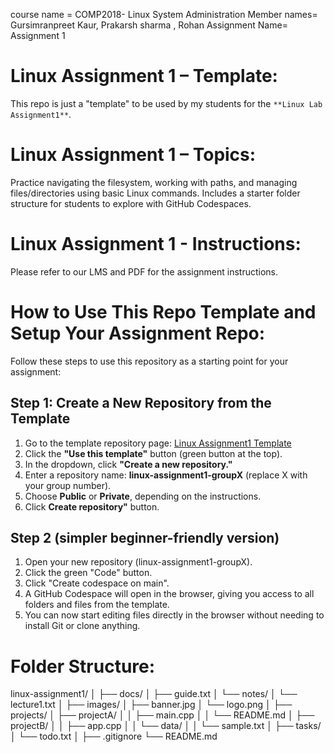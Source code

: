 course name = COMP2018- Linux System Administration
Member names= Gursimranpreet Kaur, 
Prakarsh sharma , Rohan
Assignment Name= Assignment 1
 





# Linux Assignment 1 – Template:
This repo is just a "template" to be used by my students for the `**Linux Lab Assignment1**`.

# Linux Assignment 1 – Topics:
Practice navigating the filesystem, working with paths, and managing files/directories using basic Linux commands.  Includes a starter folder structure for students to explore with GitHub Codespaces.

# Linux Assignment 1 - Instructions:
Please refer to our LMS and PDF for the assignment instructions.

# How to Use This Repo Template and Setup Your Assignment Repo:
Follow these steps to use this repository as a starting point for your assignment:
## Step 1: Create a New Repository from the Template
1. Go to the template repository page: [Linux Assignment1 Template](https://github.com/anmarjarjees/linux-assignment1-template)
2. Click the **"Use this template"** button (green button at the top).
3. In the dropdown, click **"Create a new repository."**
4. Enter a repository name: **linux-assignment1-groupX** (replace X with your group number).
5. Choose **Public** or **Private**, depending on the instructions.
6. Click **Create repository"** button.

## Step 2 (simpler beginner-friendly version)
1. Open your new repository (linux-assignment1-groupX).
2. Click the green "Code" button.
3. Click "Create codespace on main".
4. A GitHub Codespace will open in the browser, giving you access to all folders and files from the template.
5. You can now start editing files directly in the browser without needing to install Git or clone anything.

# Folder Structure:
linux-assignment1/
│
├── docs/
│   ├── guide.txt
│   └── notes/
│       └── lecture1.txt
│
├── images/
│   ├── banner.jpg
│   └── logo.png
│
├── projects/
│   ├── projectA/
│   │   ├── main.cpp
│   │   └── README.md
│   ├── projectB/
│   │   ├── app.cpp
│   │   └── data/
│   │       └── sample.txt
│
├── tasks/
│   └── todo.txt
│
├── .gitignore
└── README.md